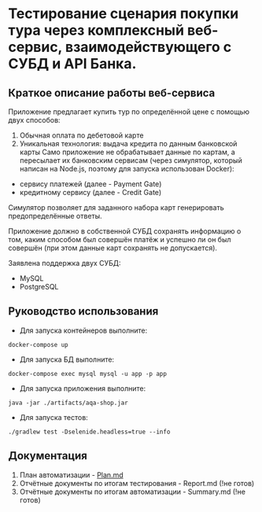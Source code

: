 # Тестирование сценария покупки тура через комплексный веб-сервис, взаимодействующего с СУБД и API Банка.
## Краткое описание работы веб-сервиса
Приложение предлагает купить тур по определённой цене с помощью двух способов:

1. Обычная оплата по дебетовой карте
2. Уникальная технология: выдача кредита по данным банковской карты
Само приложение не обрабатывает данные по картам, а пересылает их банковским сервисам (через симулятор, который написан на Node.js, поэтому для запуска использован Docker):

* сервису платежей (далее - Payment Gate)
* кредитному сервису (далее - Credit Gate)

Симулятор позволяет для заданного набора карт генерировать предопределённые ответы.

Приложение должно в собственной СУБД сохранять информацию о том, каким способом был совершён платёж и успешно ли он был совершён (при этом данные карт сохранять не допускается).

Заявлена поддержка двух СУБД:

* MySQL
* PostgreSQL


## Руководство использования

* Для запуска контейнеров выполните:

```
docker-compose up
```

* Для запуска БД выполните:
 
```
docker-compose exec mysql mysql -u app -p app

```

* Для запуска приложения выполните:

```
java -jar ./artifacts/aqa-shop.jar

```

* Для запуска тестов:

```
./gradlew test -Dselenide.headless=true --info
```

## Документация

1. План автоматизации - [Plan.md](https://github.com/leonnika/aqa-diplom/blob/master/Plan.md)
2. Отчётные документы по итогам тестирования - Report.md (!не готов)
3. Отчётные документы по итогам автоматизации - Summary.md (!не готов)
